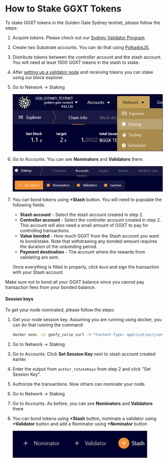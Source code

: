 # How to Stake GGXT Tokens

To stake GGXT tokens in the Golden Gate Sydney testnet, please follow the steps:

1. Acquire tokens. Please check out our [Sydney Validator Program](../sydney-testnet/sydney-validator-programme.md "Sydney Validator Program").
2. Create two Substrate accounts. You can do that using [PolkadotJS](../../developer-documentation/wallets/polkadotjs.md).
3. Distribute tokens between the controller account and the stash account. You will need at least 1000 GGXT tokens in the stash to stake.
4. After [setting up a validator node](how-to-setup-a-validator-node.md) and receiving tokens you can stake using our block explorer.
5. Go to Network &rarr; Staking

    ![](../../.gitbook/assets/how-to-stake-ggxt-tokens/network-staking.png "Network -> Staking")

6. Go to Accounts. You can see **Nominators** and **Validators** there.

    ![](../../.gitbook/assets/how-to-stake-ggxt-tokens/nominators-and-validators.png "Nominators and Validators")

7.  You can bond tokens using **+Stash** button. You will need to populate the following fields:

    * **Stash account** - Select the stash account created in step 2.
    * **Controller account** - Select the controller account created in step 2. This account will also need a small amount of GGXT to pay for controlling transactions.
    * **Value bonded** - How much GGXT from the Stash account you want to bond/stake. Note that withdrawing any bonded amount requires the duration of the unbonding period.
    * **Payment destination** - The account where the rewards from validating are sent.

    Once everything is filled in properly, click `Bond` and sign the transaction with your Stash account.

Make sure not to bond all your GGXT balance since you cannot pay transaction fees from your bonded balance.

#### Session keys

To get your node nominated, please follow the steps:

1.  Get your node session key. Assuming you are running using docker, you can do that running the command:

    ```bash
    docker exec -it goofy_curie curl -H "Content-Type: application/json" -d '{"id":1, "jsonrpc":"2.0", "method": "author_rotateKeys", "params":[]}' http://localhost:9933
    ```

2. Go to Network &rarr; Staking
3. Go to Accounts. Click **Set Session Key** next to stash account created earlier.
4. Enter the output from `author_rotateKeys` from step 2 and click "Set Session Key".
5. Authorize the transactions. Now others can nominate your node.
6. Go to Network &rarr; Staking
7. Go to Accounts. As before, you can see **Nominators** and **Validators** there
8. You can bond tokens using **+Stash** button, nominate a validator using **+Validator** button and add a Nominator using **+Nominator** button

    ![](../../.gitbook/assets/how-to-stake-ggxt-tokens/stash-button.png "+Stash Button")
